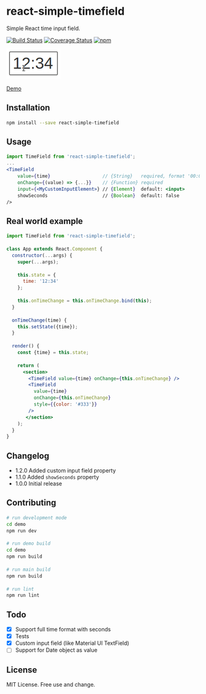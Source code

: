 # react-simple-timefield

Simple React time input field.

[![Build Status](https://travis-ci.org/antonfisher/react-simple-timefield.svg?branch=master)](https://travis-ci.org/antonfisher/react-simple-timefield)
[![Coverage Status](https://coveralls.io/repos/github/antonfisher/react-simple-timefield/badge.svg?branch=master)](https://coveralls.io/github/antonfisher/react-simple-timefield?branch=master)
[![npm](https://img.shields.io/npm/v/react-simple-timefield.svg)](https://www.npmjs.com/package/react-simple-timefield)

[![Demo](docs/demo.gif)](https://antonfisher.com/react-simple-timefield/)

[Demo](https://antonfisher.com/react-simple-timefield/)

## Installation
```bash
npm install --save react-simple-timefield
```

## Usage
```jsx
import TimeField from 'react-simple-timefield';
...
<TimeField
    value={time}                   // {String}   required, format '00:00' or '00:00:00'
    onChange={(value) => {...}}    // {Function} required
    input={<MyCustomInputElement>} // {Element}  default: <input>
    showSeconds                    // {Boolean}  default: false
/>
```

## Real world example
```jsx
import TimeField from 'react-simple-timefield';

class App extends React.Component {
  constructor(...args) {
    super(...args);

    this.state = {
      time: '12:34'
    };

    this.onTimeChange = this.onTimeChange.bind(this);
  }

  onTimeChange(time) {
    this.setState({time});
  }
  
  render() {
    const {time} = this.state;
  
    return (
      <section>
        <TimeField value={time} onChange={this.onTimeChange} />
        <TimeField
          value={time}
          onChange={this.onTimeChange}
          style={{color: '#333'}}
        />
       </section>
    );
  }
}
```

## Changelog
* 1.2.0 Added custom input field property
* 1.1.0 Added `showSeconds` property
* 1.0.0 Initial release

## Contributing
```bash
# run development mode
cd demo
npm run dev

# run demo build
cd demo
npm run build

# run main build
npm run build

# run lint
npm run lint
```

## Todo
- [x] Support full time format with seconds
- [x] Tests
- [x] Custom input field (like Material UI TextField)
- [ ] Support for Date object as value

## License
MIT License. Free use and change. 